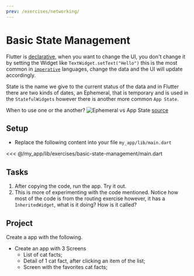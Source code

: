 ```yaml
---
prev: /exercises/networking/
---
```


# Basic State Management

Flutter is [declarative](https://en.wikipedia.org/wiki/Declarative_programming), when you want to change the UI, you don't change it by setting the Widget like `TextWidget.setText("Hello")` this is the most common in [`imperative`](https://en.wikipedia.org/wiki/Imperative_programming) languages, change the data and the UI will update accordingly.

State is the name we give to the current status of the data and in Flutter there are two kinds of dates, an Ephemeral, that is temporary and is used in the `StatefulWidgets` however there is another more common `App State`.

When to use one or the another?
![Ephemeral vs App State](/images/ephemeral_vs_app_state.png)
[source](https://flutter.dev/docs/development/data-and-backend/state-mgmt/ephemeral-vs-app)

## Setup

- Replace the following content into your file `my_app/lib/main.dart`

<<< @/my_app/lib/exercises/basic-state-management/main.dart

## Tasks

1. After copying the code, run the app. Try it out.
2. This is more of experimenting with the code mentioned. Notice how most of the code is from the routing exercise however, it has a `InheritedWidget`, what is it doing? How is it called?

## Project

Create a app with the following.

- Create an app with 3 Screens
  - List of cat facts;
  - Detail of 1 cat fact, after clicking an item of the list;
  - Screen with the favorites cat facts;
